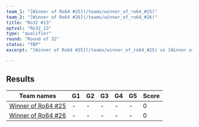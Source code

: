 ```yaml
---
team_1: "[Winner of Ro64 #25](/teams/winner_of_ro64_#25)"
team_2: "[Winner of Ro64 #26](/teams/winner_of_ro64_#26)"
title: "Ro32 #13"
optval: "Ro32_13"
type: "qualifier"
round: "Round of 32"
status: "TBP"
excerpt: "[Winner of Ro64 #25](/teams/winner_of_ro64_#25) vs [Winner of Ro64 #26](/teams/winner_of_ro64_#26)"

---
```

## Results

| Team names | G1 | G2 | G3 | G4 | G5 | Score |
| -- | -- | -- | -- | -- | -- | -- |
| [Winner of Ro64 #25](/teams/winner_of_ro64_#25) | - | - | - | - | - | 0 |
| [Winner of Ro64 #26](/teams/winner_of_ro64_#26) | - | - | - | - | - | 0 |
